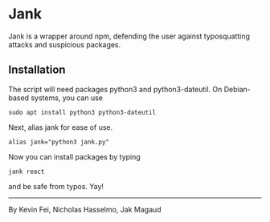 # Jank

Jank is a wrapper around npm, defending the user against typosquatting attacks and suspicious packages.

## Installation

The script will need packages python3 and python3-dateutil. On Debian-based systems, you can use

```
sudo apt install python3 python3-dateutil
```

Next, alias jank for ease of use.

```
alias jank="python3 jank.py"
```

Now you can install packages by typing

```
jank react
```

and be safe from typos. Yay!

---

By Kevin Fei, Nicholas Hasselmo, Jak Magaud